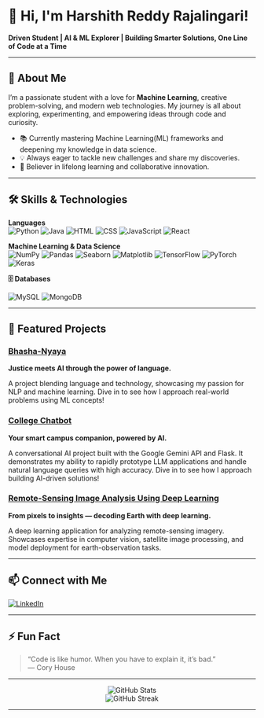 # 👋 Hi, I'm Harshith Reddy Rajalingari!

**Driven Student | AI & ML Explorer | Building Smarter Solutions, One Line of Code at a Time**

---

## 🚀 About Me

I’m a passionate student with a love for **Machine Learning**, creative problem-solving, and modern web technologies. My journey is all about exploring, experimenting, and empowering ideas through code and curiosity.

- 📚 Currently mastering  Machine Learning(ML) frameworks and deepening my knowledge in data science.
- 💡 Always eager to tackle new challenges and share my discoveries.
- 🧠 Believer in lifelong learning and collaborative innovation.

---

## 🛠️ Skills & Technologies

**Languages**  
![Python](https://img.shields.io/badge/Python-3776AB?logo=python&logoColor=white) 
![Java](https://img.shields.io/badge/Java-007396?logo=java&logoColor=white) 
![HTML](https://img.shields.io/badge/HTML5-E34F26?logo=html5&logoColor=white) 
![CSS](https://img.shields.io/badge/CSS3-1572B6?logo=css3&logoColor=white) 
![JavaScript](https://img.shields.io/badge/JavaScript-F7DF1E?logo=javascript&logoColor=black)
![React](https://img.shields.io/badge/React-61DAFB?style=flat&logo=react&logoColor=white)

**Machine Learning & Data Science**  
![NumPy](https://img.shields.io/badge/NumPy-013243?logo=numpy&logoColor=white)
![Pandas](https://img.shields.io/badge/Pandas-150458?logo=pandas&logoColor=white)
![Seaborn](https://img.shields.io/badge/Seaborn-76B900?logo=seaborn&logoColor=white)
![Matplotlib](https://img.shields.io/badge/Matplotlib-11557C?logo=matplotlib&logoColor=white)
![TensorFlow](https://img.shields.io/badge/TensorFlow-FF6F00?logo=tensorflow&logoColor=white)
![PyTorch](https://img.shields.io/badge/PyTorch-EE4C2C?logo=pytorch&logoColor=white)
![Keras](https://img.shields.io/badge/Keras-D00000?logo=keras&logoColor=white)

 **🗄️ Databases**
 
![MySQL](https://img.shields.io/badge/MySQL-4479A1?style=flat&logo=mysql&logoColor=white)  ![MongoDB](https://img.shields.io/badge/MongoDB-4EA94B?style=flat&logo=mongodb&logoColor=white)  

---

## 🌟 Featured Projects

### [Bhasha-Nyaya](https://github.com/Harshith-Reddy11/bhasha-nyaya) 
 **Justice meets AI through the power of language.**

A project blending language and technology, showcasing my passion for NLP and machine learning. Dive in to see how I approach real-world problems using ML concepts!

### [College Chatbot](https://github.com/Harshith-Reddy11/College_Chatbot)  
**Your smart campus companion, powered by AI.**

A conversational AI project built with the Google Gemini API and Flask. It demonstrates my ability to rapidly prototype LLM applications and handle natural language queries with high accuracy. Dive in to see how I approach building AI-driven solutions!

### [Remote-Sensing Image Analysis Using Deep Learning](https://github.com/Harshith-Reddy11/Remote-Sensing-Image-Analysis-Using-Deep-Learning)  
**From pixels to insights — decoding Earth with deep learning.**

A deep learning application for analyzing remote-sensing imagery. Showcases expertise in computer vision, satellite image processing, and model deployment for earth-observation tasks.


---

## 📫 Connect with Me

[![LinkedIn](https://img.shields.io/badge/LinkedIn-0A66C2?logo=linkedin&logoColor=white)](https://www.linkedin.com/in/harshithreddyrajalingari/)

---

## ⚡ Fun Fact

> “Code is like humor. When you have to explain it, it’s bad.”  
> — Cory House

---

<p align="center">
  <img src="https://github-readme-stats.vercel.app/api?username=Harshith-Reddy11&show_icons=true&hide_border=true&theme=radical" alt="GitHub Stats" />
  <br>
  <img src="https://github-readme-streak-stats.herokuapp.com/?user=Harshith-Reddy11&theme=radical&hide_border=true" alt="GitHub Streak" />
</p>

---

<!--
Feel free to reach out or check out my repos for more cool projects!!
-->
